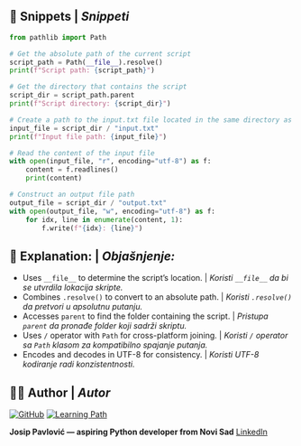 ## 🧩 Snippets | _Snippeti_

```python
from pathlib import Path

# Get the absolute path of the current script
script_path = Path(__file__).resolve()
print(f"Script path: {script_path}")
```

```python
# Get the directory that contains the script
script_dir = script_path.parent
print(f"Script directory: {script_dir}")
```

```python
# Create a path to the input.txt file located in the same directory as the script
input_file = script_dir / "input.txt"
print(f"Input file path: {input_file}")
```

```python
# Read the content of the input file
with open(input_file, "r", encoding="utf-8") as f:
    content = f.readlines()
    print(content)
```

```python
# Construct an output file path
output_file = script_dir / "output.txt"
with open(output_file, "w", encoding="utf-8") as f:
    for idx, line in enumerate(content, 1):
        f.write(f"{idx}: {line}")
```

## 📌 Explanation: | _Objašnjenje:_

- Uses `__file__` to determine the script’s location. | _Koristi `__file__` da bi se utvrdila lokacija skripte._
- Combines `.resolve()` to convert to an absolute path. | _Koristi `.resolve()` da pretvori u apsolutnu putanju._
- Accesses `parent` to find the folder containing the script. | _Pristupa `parent` da pronađe folder koji sadrži skriptu._
- Uses `/` operator with `Path` for cross-platform joining. | _Koristi `/` operator sa `Path` klasom za kompatibilno spajanje putanja._
- Encodes and decodes in UTF-8 for consistency. | _Koristi UTF-8 kodiranje radi konzistentnosti._

## 👨‍💻 Author | _Autor_

[![GitHub](https://img.shields.io/badge/GitHub-Jole85-blue?logo=github)](https://github.com/Jole85)
[![Learning Path](https://img.shields.io/badge/Focus-Python_Automation-success)](https://github.com/Jole85/python-automation)

**Josip Pavlović — aspiring Python developer from Novi Sad**
[LinkedIn](https://www.linkedin.com/in/josip-p-151951338/)
